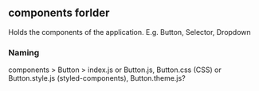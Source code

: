 ## components forlder

Holds the components of the application. E.g. Button, Selector, Dropdown

### Naming

components > Button > index.js or Button.js, Button.css (CSS) or Button.style.js (styled-components), Button.theme.js?
